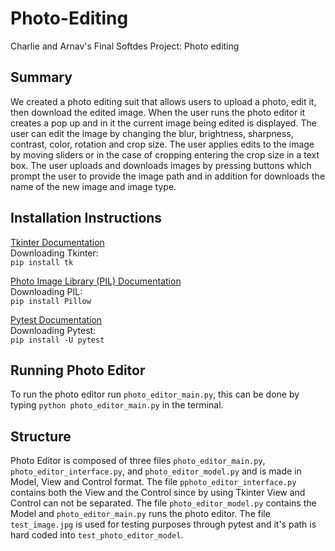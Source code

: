 # Photo-Editing
Charlie and Arnav's Final Softdes Project: Photo editing

## Summary
We created a photo editing suit that allows users to upload a photo, edit it, then download the edited image. When the user runs the photo editor it creates a pop up and in it the current image being edited is displayed. The user can edit the image by changing the blur, brightness, sharpness, contrast, color, rotation and crop size. The user applies edits to the image by moving sliders or in the case of cropping entering the crop size in a text box. The user uploads and downloads images by pressing buttons which prompt the user to provide the image path and in addition for downloads the name of the new image and image type.

## Installation Instructions
[Tkinter Documentation](https://docs.python.org/3/library/tkinter.html)\
Downloading Tkinter:\
`pip install tk`

[Photo Image Library (PIL) Documentation](https://pypi.org/project/Pillow/)\
Downloading PIL:\
`pip install Pillow`

[Pytest Documentation](https://pypi.org/project/pytest/)\
Downloading Pytest:\
`pip install -U pytest`

## Running Photo Editor
To run the photo editor run `photo_editor_main.py`, this can be done by typing `python photo_editor_main.py` in the terminal.

## Structure
Photo Editor is composed of three files `photo_editor_main.py`, `photo_editor_interface.py`, and `photo_editor_model.py` and is made in Model, View and Control format. The file `pphoto_editor_interface.py` contains both the View and the Control since by using Tkinter View and Control can not be separated. The file `photo_editor_model.py` contains the Model and `photo_editor_main.py` runs the photo editor. The file `test_image.jpg` is used for testing purposes through pytest and it's path is hard coded into `test_photo_editor_model`.